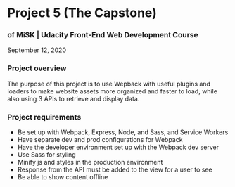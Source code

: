 # Project 5 (The Capstone)
### of MiSK | Udacity Front-End Web Development Course
September 12, 2020

### Project overview
The purpose of this project is to use Wepback with useful plugins and loaders to make website assets more organized and faster to load, while also using 3 APIs to retrieve and display data.

### Project requirements
- Be set up with Webpack, Express, Node, and Sass, and Service Workers
- Have separate dev and prod configurations for Webpack
- Have the developer environment set up with the Webpack dev server
- Use Sass for styling
- Minify js and styles in the production environment
- Response from the API must be added to the view for a user to see 
- Be able to show content offline

